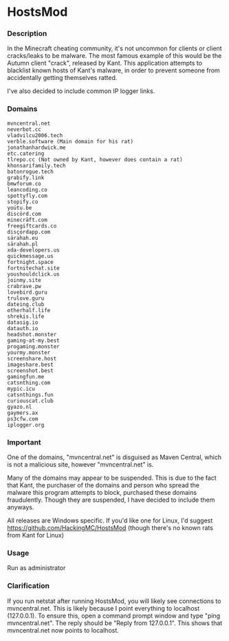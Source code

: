 # HostsMod
### Description

In the Minecraft cheating community, it's not uncommon for clients or client cracks/leaks to be malware. The most famous example of this would be the Autumn client "crack", released by Kant. This application attempts to blacklist known hosts of Kant's malware, in order to prevent someone from accidentally getting themselves ratted.

I've also decided to include common IP logger links.

### Domains

    mvncentral.net
    neverbot.cc
    vladvilcu2006.tech
    verble.software (Main domain for his rat)
    jonathanhardwick.me
    etc.catering
    tlrepo.cc (Not owned by Kant, however does contain a rat)
    khonsarifamily.tech
    batonrogue.tech
    grabify.link
    bmwforum.co
    leancoding.co
    spottyfly.com
    stopify.co
    yoütu.be
    discörd.com
    minecräft.com
    freegiftcards.co
    disçordapp.com
    särahah.eu
    särahah.pl
    xda-developers.us
    quickmessage.us
    fortnight.space
    fortnitechat.site
    youshouldclick.us
    joinmy.site
    crabrave.pw
    lovebird.guru
    trulove.guru
    dateing.club
    otherhalf.life
    shrekis.life
    datasig.io
    datauth.io
    headshot.monster
    gaming-at-my.best
    progaming.monster
    yourmy.monster
    screenshare.host
    imageshare.best
    screenshot.best
    gamingfun.me
    catsnthing.com
    mypic.icu
    catsnthings.fun
    curiouscat.club
    gyazo.nl
    gaymers.ax
    ps3cfw.com
    iplogger.org

### Important

One of the domains, "mvncentral.net" is disguised as Maven Central, which is not a malicious site, however "mvncentral.net" is.

Many of the domains may appear to be suspended. This is due to the fact that Kant, the purchaser of the domains and person who spread the malware this program attempts to block, purchased these domains fraudulently. Though they are suspended, I have decided to include them anyways.

All releases are Windows specific. If you'd like one for Linux, I'd suggest https://github.com/HackingMC/HostsMod (though there's no known rats from Kant for Linux)

### Usage

Run as administrator

### Clarification

If you run netstat after running HostsMod, you will likely see connections to mvncentral.net. This is likely because I point everything to localhost (127.0.0.1). To ensure this, open a command prompt window and type "ping mvncentral.net". The reply should be "Reply from 127.0.0.1". This shows that mvncentral.net now points to localhost.
